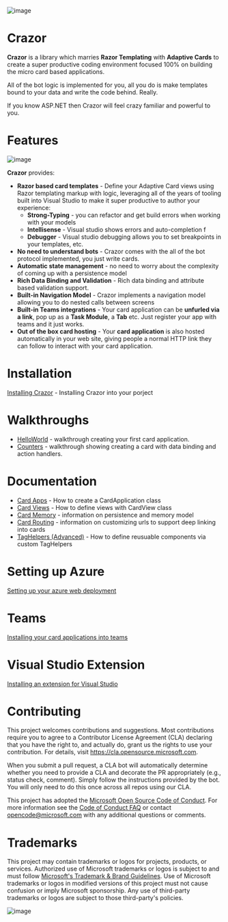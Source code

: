 

![image](https://user-images.githubusercontent.com/17789481/197238565-e3f895d0-6def-4d41-aba2-721d5432b1ef.png)


# Crazor
**Crazor** is a library which marries **Razor Templating** with **Adaptive Cards** to create a super productive 
coding environment focused 100% on building the micro card based applications.

All of the bot logic is implemented for you, all you do is make templates bound to your data and write
the code behind.  Really. 

If you know ASP.NET then Crazor will feel crazy familiar and powerful to you.

# Features

![image](https://user-images.githubusercontent.com/17789481/199912880-bc35becb-9469-4470-9253-612cdf1a9d53.png)

**Crazor** provides:

* **Razor based card templates** - Define your Adaptive Card views using Razor templating markup with logic, leveraging all of the years of tooling built into Visual Studio to make it super productive to author your experience:
  * **Strong-Typing** - you can refactor and get build errors when working with your models
  * **Intellisense** - Visual studio shows errors and auto-completion f
  * **Debugger** - Visual studio debugging allows you to set breakpoints in your templates, etc.
* **No need to understand bots** - Crazor comes with the all of the bot protocol implemented, you just write cards.
* **Automatic state management** - no need to worry about the complexity of coming up with a persistence model
* **Rich Data Binding and Validation** - Rich data binding and attribute based validation support.
* **Built-in Navigation Model** - Crazor implements a navigation model allowing you to do nested calls between screens 
* **Built-in Teams integrations** - Your card application can be **unfurled via a link**, pop up as a **Task Module**, a **Tab** etc. Just register your app with teams and it just works.
* **Out of the box card hosting** - Your **card application** is also hosted automatically in your web site, giving people a normal HTTP link they can follow to interact with your card application.

# Installation

[Installing Crazor](docs/Install.md) - Installing Crazor into your porject

# Walkthroughs

* [HelloWorld](docs/HelloWorldWalkthrough.md) - walkthrough creating your first card application.
* [Counters](docs/CountersWalkthrough.md) - walkthrough showing creating a card with data binding and action handlers.

# Documentation

* [Card Apps](docs/CardApp.md) - How to create a CardApplication class
* [Card Views](docs/CardView.md) - How to define views with CardView class
* [Card Memory](docs/Memory.md) - information on persistence and memory model
* [Card Routing](docs/RoutingCards.md) - information on customizing urls to support deep linking into cards
* [TagHelpers (Advanced)](docs/TagHelpers.md) - How to define reusuable components via custom TagHelpers

# Setting up Azure

[Setting up your azure web deployment](docs/Deployment.md)  

# Teams

[Installing your card applications into teams](docs/Teams.md) 

# Visual Studio Extension 

[Installing an extension for Visual Studio](docs/VSIX.md) 

# Contributing

This project welcomes contributions and suggestions.  Most contributions require you to agree to a
Contributor License Agreement (CLA) declaring that you have the right to, and actually do, grant us
the rights to use your contribution. For details, visit https://cla.opensource.microsoft.com.

When you submit a pull request, a CLA bot will automatically determine whether you need to provide
a CLA and decorate the PR appropriately (e.g., status check, comment). Simply follow the instructions
provided by the bot. You will only need to do this once across all repos using our CLA.

This project has adopted the [Microsoft Open Source Code of Conduct](https://opensource.microsoft.com/codeofconduct/).
For more information see the [Code of Conduct FAQ](https://opensource.microsoft.com/codeofconduct/faq/) or
contact [opencode@microsoft.com](mailto:opencode@microsoft.com) with any additional questions or comments.

# Trademarks

This project may contain trademarks or logos for projects, products, or services. Authorized use of Microsoft 
trademarks or logos is subject to and must follow 
[Microsoft's Trademark & Brand Guidelines](https://www.microsoft.com/en-us/legal/intellectualproperty/trademarks/usage/general).
Use of Microsoft trademarks or logos in modified versions of this project must not cause confusion or imply Microsoft sponsorship.
Any use of third-party trademarks or logos are subject to those third-party's policies.

![image](https://user-images.githubusercontent.com/17789481/197365048-6a74c3d5-85cd-4c04-a07a-eef2a46e0ddf.png)
